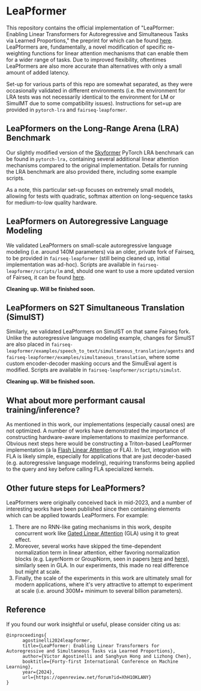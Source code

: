 # LeaPformer
This repository contains the official implementation of "LeaPformer: Enabling Linear Transformers for Autoregressive and Simultaneous Tasks via Learned Proportions," the preprint for which can be found [here](https://arxiv.org/abs/2405.13046). LeaPformers are, fundamentally, a novel modification of specific re-weighting functions for linear attention mechanisms that can enable them for a wider range of tasks. Due to improved flexibility, oftentimes LeaPformers are also more accurate than alternatives with only a small amount of added latency. 

Set-up for various parts of this repo are somewhat separated, as they were occasionally validated in different environments (i.e. the environment for LRA tests was not necessarily identical to the environment for LM or SimulMT due to some compatibility issues). Instructions for set=up are provided in `pytorch-lra` and `fairseq-leapformer`.

## LeaPformers on the Long-Range Arena (LRA) Benchmark

Our slightly modified version of the [Skyformer](https://arxiv.org/abs/2111.00035) PyTorch LRA benchmark can be found in `pytorch-lra,` containing several additional linear attention mechanisms compared to the original implementation. Details for running the LRA benchmark are also provided there, including some example scripts.

As a note, this particular set-up focuses on extremely small models, allowing for tests with quadratic, softmax attention on long-sequence tasks for medium-to-low quality hardware. 

## LeaPformers on Autoregressive Language Modeling

We validated LeaPformers on small-scale autoregressive language modeling (i.e. around 140M parameters) via an older, private fork of Fairseq, to be provided in `fairseq-leapformer` (still being cleaned up, initial implementation was ad-hoc). Scripts are available in `fairseq-leapformer/scripts/lm` and, should one want to use a more updated version of Fairseq, it can be found [here](https://github.com/facebookresearch/fairseq).

**Cleaning up. Will be finished soon.**

## LeaPformers on S2T Simultaneous Translation (SimulST)

Similarly, we validated LeaPformers on SimulST on that same Fairseq fork. Unlike the autoregressive language modeling example, changes for SimulST are also placed in `fairseq-leapformer/examples/speech_to_text/simultaneous_translation/agents` and `fairseq-leapformer/examples/simultaneous_translation`, where some custom encoder-decoder masking occurs and the SimulEval agent is modified. Scripts are available in `fairseq-leapformer/scripts/simulst`.

**Cleaning up. Will be finished soon.**

## What about more performant causal training/inference?

As mentioned in this work, our implementations (especially causal ones) are not optimized. A number of works have demonstrated the importance of constructing hardware-aware implementations to maximize performance. Obvious next steps here would be constructing a Triton-based LeaPformer implementation (à la [Flash Linear Attention](https://github.com/sustcsonglin/flash-linear-attention) or FLA). In fact, integration with FLA is likely simple, especially for applications that are just decoder-based (e.g. autoregressive language modeling), requiring transforms being applied to the query and key before calling FLA specialized kernels.

## Other future steps for LeaPformers?

LeaPformers were originally conceived back in mid-2023, and a number of interesting works have been published since then containing elements which can be applied towards LeaPformers. For example: 

1. There are no RNN-like gating mechanisms in this work, despite concurrent work like [Gated Linear Attention](https://github.com/berlino/gated_linear_attention) (GLA) using it to great effect. 
2. Moreover, several works have skipped the time-dependent normalization term in linear attention, either favoring normalization blocks (e.g. LayerNorm or GroupNorm, seen in papers [here](https://aclanthology.org/2022.emnlp-main.473/) and [here](https://arxiv.org/abs/2307.08621)), similarly seen in GLA. In our experiments, this made no real difference but might at scale.
3. Finally, the scale of the experiments in this work are ultimately small for modern applications, where it's very attractive to attempt to experiment at scale (i.e. around 300M+ minimum to several billion parameters).

## Reference

If you found our work insightful or useful, please consider citing us as:

```
@inproceedings{
      agostinelli2024leapformer,
      title={LeaPformer: Enabling Linear Transformers for Autoregressive and Simultaneous Tasks via Learned Proportions},
      author={Victor Agostinelli and Sanghyun Hong and Lizhong Chen},
      booktitle={Forty-first International Conference on Machine Learning},
      year={2024},
      url={https://openreview.net/forum?id=XhH1OKLANY}
}
```
